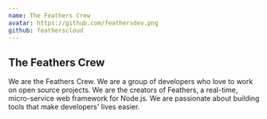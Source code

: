 ```yaml
---
name: The Feathers Crew
avatar: https://github.com/feathersdev.png
github: featherscloud
---
```


## The Feathers Crew

We are the Feathers Crew. We are a group of developers who love to work on open source projects. We are the creators of Feathers, a real-time, micro-service web framework for Node.js. We are passionate about building tools that make developers' lives easier.
